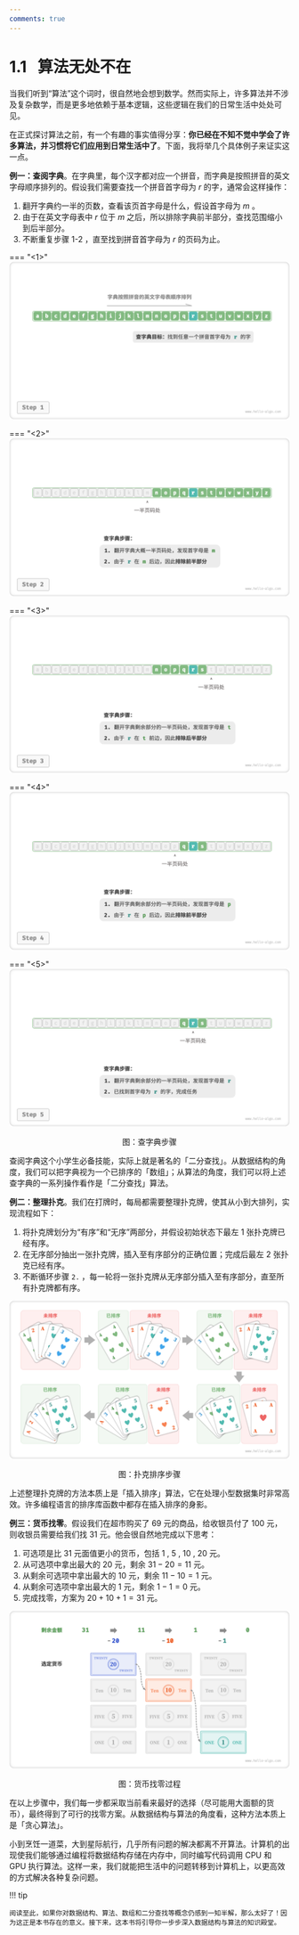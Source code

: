 ```yaml
---
comments: true
---
```


# 1.1 &nbsp; 算法无处不在

当我们听到“算法”这个词时，很自然地会想到数学。然而实际上，许多算法并不涉及复杂数学，而是更多地依赖于基本逻辑，这些逻辑在我们的日常生活中处处可见。

在正式探讨算法之前，有一个有趣的事实值得分享：**你已经在不知不觉中学会了许多算法，并习惯将它们应用到日常生活中了**。下面，我将举几个具体例子来证实这一点。

**例一：查阅字典**。在字典里，每个汉字都对应一个拼音，而字典是按照拼音的英文字母顺序排列的。假设我们需要查找一个拼音首字母为 $r$ 的字，通常会这样操作：

1. 翻开字典约一半的页数，查看该页首字母是什么，假设首字母为 $m$ 。
2. 由于在英文字母表中 $r$ 位于 $m$ 之后，所以排除字典前半部分，查找范围缩小到后半部分。
3. 不断重复步骤 1-2 ，直至找到拼音首字母为 $r$ 的页码为止。

=== "<1>"
    ![查字典步骤](algorithms_are_everywhere.assets/binary_search_dictionary_step_1.png)

=== "<2>"
    ![binary_search_dictionary_step_2](algorithms_are_everywhere.assets/binary_search_dictionary_step_2.png)

=== "<3>"
    ![binary_search_dictionary_step_3](algorithms_are_everywhere.assets/binary_search_dictionary_step_3.png)

=== "<4>"
    ![binary_search_dictionary_step_4](algorithms_are_everywhere.assets/binary_search_dictionary_step_4.png)

=== "<5>"
    ![binary_search_dictionary_step_5](algorithms_are_everywhere.assets/binary_search_dictionary_step_5.png)

<p align="center"> 图：查字典步骤 </p>

查阅字典这个小学生必备技能，实际上就是著名的「二分查找」。从数据结构的角度，我们可以把字典视为一个已排序的「数组」；从算法的角度，我们可以将上述查字典的一系列操作看作是「二分查找」算法。

**例二：整理扑克**。我们在打牌时，每局都需要整理扑克牌，使其从小到大排列，实现流程如下：

1. 将扑克牌划分为“有序”和“无序”两部分，并假设初始状态下最左 1 张扑克牌已经有序。
2. 在无序部分抽出一张扑克牌，插入至有序部分的正确位置；完成后最左 2 张扑克已经有序。
3. 不断循环步骤 `2.` ，每一轮将一张扑克牌从无序部分插入至有序部分，直至所有扑克牌都有序。

![扑克排序步骤](algorithms_are_everywhere.assets/playing_cards_sorting.png)

<p align="center"> 图：扑克排序步骤 </p>

上述整理扑克牌的方法本质上是「插入排序」算法，它在处理小型数据集时非常高效。许多编程语言的排序库函数中都存在插入排序的身影。

**例三：货币找零**。假设我们在超市购买了 $69$ 元的商品，给收银员付了 $100$ 元，则收银员需要给我们找 $31$ 元。他会很自然地完成以下思考：

1. 可选项是比 $31$ 元面值更小的货币，包括 $1$ , $5$ , $10$ , $20$ 元。
2. 从可选项中拿出最大的 $20$ 元，剩余 $31 - 20 = 11$ 元。
3. 从剩余可选项中拿出最大的 $10$ 元，剩余 $11 - 10 = 1$ 元。
4. 从剩余可选项中拿出最大的 $1$ 元，剩余 $1 - 1 = 0$ 元。
5. 完成找零，方案为 $20 + 10 + 1 = 31$ 元。

![货币找零过程](algorithms_are_everywhere.assets/greedy_change.png)

<p align="center"> 图：货币找零过程 </p>

在以上步骤中，我们每一步都采取当前看来最好的选择（尽可能用大面额的货币），最终得到了可行的找零方案。从数据结构与算法的角度看，这种方法本质上是「贪心算法」。

小到烹饪一道菜，大到星际航行，几乎所有问题的解决都离不开算法。计算机的出现使我们能够通过编程将数据结构存储在内存中，同时编写代码调用 CPU 和 GPU 执行算法。这样一来，我们就能把生活中的问题转移到计算机上，以更高效的方式解决各种复杂问题。

!!! tip

    阅读至此，如果你对数据结构、算法、数组和二分查找等概念仍感到一知半解，那么太好了！因为这正是本书存在的意义。接下来，这本书将引导你一步步深入数据结构与算法的知识殿堂。
